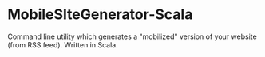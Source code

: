 MobileSIteGenerator-Scala
=========================

Command line utility which generates a "mobilized" version of your website (from RSS feed). Written in Scala.
